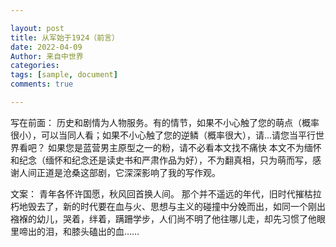```yaml
---

layout: post
title: 从军始于1924（前言）
date: 2022-04-09
Author: 来自中世界
categories: 
tags: [sample, document]
comments: true

--- 
```


写在前面：
历史和剧情为人物服务。有的情节，如果不小心触了您的萌点（概率很小），可以当同人看；如果不小心触了您的逆鳞（概率很大），请…请您当平行世界看吧？
如果您是蓝营男主原型之一的粉，请不必看本文找不痛快
本文不为缅怀和纪念（缅怀和纪念还是读史书和严肃作品为好），不为翻真相，只为萌而写，感谢人间正道是沧桑这部剧，它深深影响了我的写作观。

文案：
青年各怀许国愿，秋风回首换人间。
那个并不遥远的年代，旧时代摧枯拉朽地毁去了，新的时代要在血与火、思想与主义的碰撞中分娩而出，如同一个刚出襁褓的幼儿，哭着，绊着，蹒跚学步，人们尚不明了他往哪儿走，却先习惯了他眼里啼出的泪，和膝头磕出的血……

